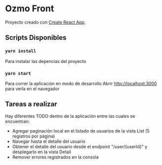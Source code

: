 # Ozmo Front

Proyecto creado con [Create React App](https://github.com/facebook/create-react-app).

## Scripts Disponibles

### `yarn install`

Para instalar las depencias del proyecto

### `yarn start`

Para correr la aplicación en modo de desarrollo
Abrir [http://localhost:3000](http://localhost:3000) para verla en el navegador

## Tareas a realizar

Hay diferentes TODO dentro de la aplicación entre las cuales se encuentran:

- Agregar paginación local en el listado de usuarios de la vista List (5 registros por página)
- Navegar hasta el detalle del usuario
- Obtener el detalle del usuario desde el endpoint "/user/{userId}" y desplegarlo en la vista Detail
- Remover errores registrados en la consola
